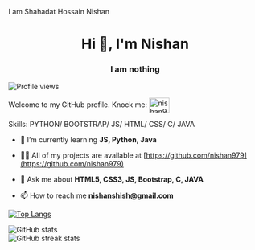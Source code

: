 I am Shahadat Hossain Nishan


<h1 align="center">Hi 👋, I'm Nishan</h1>
<h3 align="center">I am nothing</h3>

![Profile views](https://gpvc.arturio.dev/nishan979) 

Welcome to my GitHub profile. 
Knock me: <a href="https://fb.com/nishan979" target="blank"><img align="center" src="https://raw.githubusercontent.com/rahuldkjain/github-profile-readme-generator/master/src/images/icons/Social/facebook.svg" alt="nishan979" height="30" width="40" /></a>

Skills: PYTHON/ BOOTSTRAP/ JS/ HTML/ CSS/ C/ JAVA
 

- 🌱 I’m currently learning **JS, Python, Java**

- 👨‍💻 All of my projects are available at [https://github.com/nishan979](https://github.com/nishan979)

- 💬 Ask me about **HTML5, CSS3, JS, Bootstrap, C, JAVA**

- 📫 How to reach me **nishanshish@gmail.com**

</p>

[![Top Langs](https://github-readme-stats.vercel.app/api/top-langs/?username=nishan979)](https://github.com/anuraghazra/github-readme-stats)

![GitHub stats](https://github-readme-stats.vercel.app/api?username=nishan979&show_icons=true)  
![GitHub streak stats](https://github-readme-streak-stats.herokuapp.com/?user=nishan979)  
<!-- ![GitHub Activity Graph](https://activity-graph.herokuapp.com/graph?username=nishan979)   -->

